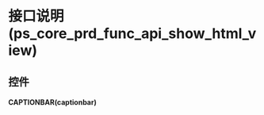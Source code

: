 # 接口说明(ps_core_prd_func_api_show_html_view)  <!-- {docsify-ignore-all} -->



## 控件
#### CAPTIONBAR(captionbar)


<script>
 const { createApp } = Vue
  createApp({
    data() {
      return {

      }
    }
  }).use(ElementPlus).mount('#app')
</script>